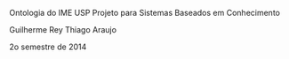 Ontologia do IME USP
Projeto para Sistemas Baseados em Conhecimento

Guilherme Rey
Thiago Araujo

2o semestre de 2014
